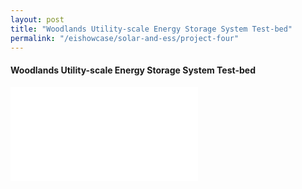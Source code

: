 ```yaml
---
layout: post
title: "Woodlands Utility-scale Energy Storage System Test-bed"
permalink: "/eishowcase/solar-and-ess/project-four"
---
```

#### Woodlands Utility-scale Energy Storage System Test-bed

<div class="showcase-embed-container">
	<embed type="application/pdf" src="/files/showcase/solar_ess_04.pdf#view=FitH">
</div>
